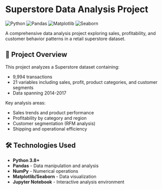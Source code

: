 # Superstore Data Analysis Project

![Python](https://img.shields.io/badge/Python-3.8%2B-blue)
![Pandas](https://img.shields.io/badge/Pandas-1.3%2B-orange)
![Matplotlib](https://img.shields.io/badge/Matplotlib-3.4%2B-blueviolet)
![Seaborn](https://img.shields.io/badge/Seaborn-0.11%2B-lightblue)

A comprehensive data analysis project exploring sales, profitability, and customer behavior patterns in a retail superstore dataset.

## 📌 Project Overview

This project analyzes a Superstore dataset containing:
- 9,994 transactions
- 21 variables including sales, profit, product categories, and customer segments
- Data spanning 2014-2017

Key analysis areas:
- Sales trends and product performance
- Profitability by category and region
- Customer segmentation (RFM analysis)
- Shipping and operational efficiency

## 🛠️ Technologies Used

- **Python 3.8+**
- **Pandas** - Data manipulation and analysis
- **NumPy** - Numerical operations
- **Matplotlib/Seaborn** - Data visualization
- **Jupyter Notebook** - Interactive analysis environment

